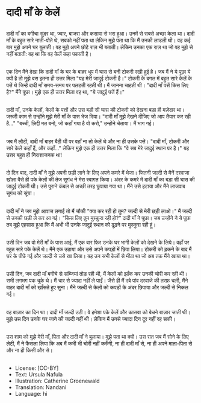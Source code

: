 # दादी माँ के केलें

##
दादी माँ का बगीचा सुंदर था, ज्वार, बाजरा और कसावा से भरा हुआ। उनमें से सबसे अच्छा केला था। दादी माँ के बहुत सारे नाती-पोते थे, सबको नहीं पता था लेकिन मुझे पता था कि मैं उनकी लाडली थी। वह कई बार मुझे अपने घर बुलाती। वह मुझे अपने छोटे राज़ भी बताती। लेकिन उनका एक राज़ था जो वह मुझे से नहीं बताती: वह था कि वह केलें कहा पकाती है।

##
एक दिन मैंने देखा कि दादी माँ के घर के बाहर धूप में घास से बनी टोकरी रखी हुई है। जब मैं ने ये पूछा ये क्यों है तो मुझे बस इतना ही उत्तर मिला "यह मेरी जादुई टोकरी है।" टोकरी के बगल में बहुत सारे केलें के पत्तें थे जिन्हें दादी माँ समय-समय पर पलटती रहती थी। मैं जानना चाहती थी। "दादी माँ पत्तें किस लिए है?" मैंने पूछा। मुझे एक ही उत्तर मिला वह था, "ये जादुई पत्तें हैं।"

##
दादी माँ, उनके केलों, केलों के पत्तों और उस बड़ी सी घास की टोकरी को देखना बड़ा ही मज़ेदार था। जरूरी काम से उन्होंने मुझे मेरी माँ के पास भेज दिया। "दादी माँ मुझे देखने दीजिए जो आप तैयार कर रही है..." "बच्ची, ज़िद्दी मत बनो, जो कहाँ गया है वो करो," उन्होंने चेताया। मैं भाग गई।

##
जब मैं लौटी, दादी माँ बाहर बैठी थी पर वहाँ ना तो केलें थे और ना ही उसके पत्तें। "दादी माँ, टोकरी और सारे केलें कहाँ हैं, और कहाँ..." लेकिन मुझे एक ही उत्तर मिला कि "वे सब मेरे जादुई स्थान पर है।" यह उत्तर बहुत ही निराशाजनक था!

##
दो दिन बाद, दादी माँ ने मुझे अपनी छड़ी लाने के लिए अपने कमरे में भेजा। जितनी जल्दी से मैनें दरवाजा खोला वैसे ही पके केलों की तेज सुगंध ने मेरा स्वागत किया। अंदर के कमरे में दादी माँ का बड़ा सी घास की जादुई टोकरी थी। उसे पुराने कंबल से अच्छी तरह छुपाया गया था। मैंने उसे हटाया और मैंने लाजवाब सुगंध को सूंघा।

##
दादी माँ ने जब मुझे आवाज लगाई तो मैं चौकी "क्या कर रही हो तुम? जल्दी से मेरी छड़ी लाओ।" मैं जल्दी से उनकी छड़ी ले कर आ गई। "किस लिए तुम मुस्कुरा रही हो?" दादी माँ ने पूछा। जब उन्होंने ने ये पूछा तब मुझे एहसास हुआ कि मैं अभी भी उनके जादुई स्थान को ढूढ़ने पर मुस्कुरा रही हूं।

##
उसी दिन जब वो मेरी माँ के पास आई, मैं एक बार फिर उनके घर भागी केलों को देखने के लिये। वहाँ पर बहुत सारे पके केलें थे। मैंने एक उठाया और उसे अपने कपड़ों में छिपा लिया। टोकरी को ढ़कने के बाद मैं घर के पीछे गई और जल्दी से उसे खा लिया। यह उन सभी केलों से मीठा था जो अब तक मैंने खाया था।

##
उसी दिन, जब दादी माँ बगीचे से सब्जियां तोड़ रही थी, मैं केलों को झाँक कर उनकी चोरी कर रही थी। सभी लगभग पक चुके थे। मैं चार से ज्यादा नहीं ले पाईं। जैसे ही मैं दबे पांव दरवाजे की तरफ़ चली, मैंने बाहर दादी माँ को खाँसते हुए सुना। मैंने जल्दी से केलों को कपड़ों के अंदर छिपाया और जल्दी से निकल गई।

##
वह बाज़ार का दिन था। दादी माँ जल्दी उठी। वे हमेशा पके केलें और कासवा को बेचने बाज़ार जाती थी। मुझे उस दिन उनके घर जाने की जल्दी नहीं थी। लेकिन मैं उनसे ज्यादा दिन दूर नहीं रह सकी।

##
उस शाम को मुझे मेरी माँ, पिता और दादी माँ ने बुलाया। मुझे पता था क्यों। उस रात जब मैं सोने के लिए लेटी, मैं ने फैसला लिया कि अब मैं कभी भी चोरी नहीं करुँगी, ना ही दादी माँ से, ना ही अपने माता-पिता से और ना ही किसी और से।

##
* License: [CC-BY]
* Text: Ursula Nafula
* Illustration: Catherine Groenewald
* Translation: Nandani
* Language: hi
